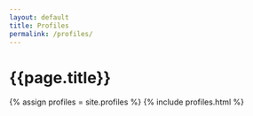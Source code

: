 ```yaml
---
layout: default
title: Profiles
permalink: /profiles/
---
```

<h1 class="text-center mb-4">{{page.title}}</h1>
{% assign profiles = site.profiles %}
{% include profiles.html %}
